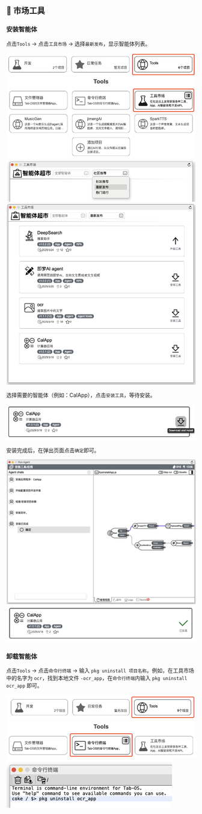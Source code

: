 ## 🧰 市场工具

### 安装智能体

点击`Tools` -> 点击`工具市场` -> 选择`最新发布`，显示智能体列表。

<div><img src="../assets/tool-mart1_cn.jpg" alt="tool-mart1" /></div>
<div><img src="../assets/tool-mart2_cn.jpg" alt="tool-mart2" /></div>
<div><img src="../assets/tool-mart3_cn.jpg" alt="tool-mart3" /></div>
<div><img src="../assets/tool-mart4_cn.jpg" alt="tool-mart4" /></div>

选择需要的智能体（例如：CalApp），点击`安装工具`，等待安装。

<div><img src="../assets/tool-mart5_cn.jpg" alt="tool-mart5" /></div>

安装完成后，在弹出页面点击`确定`即可。

<div><img src="../assets/tool-mart6_cn.jpg" alt="tool-mart6" /></div>
<div><img src="../assets/tool-mart7_cn.jpg" alt="tool-mart7" /></div>

### 卸载智能体

点击`Tools` -> 点击`命令行终端` -> 输入 `pkg uninstall 项目名称`。例如，在工具市场中的名字为 `ocr`，找到本地文件 `-ocr_app`，在`命令行终端`内输入 `pkg uninstall ocr_app` 即可。

<div><img src="../assets/tool-mart8_cn.jpg" alt="tool-mart8" /></div>
<div><img src="../assets/tool-mart9_cn.jpg" alt="tool-mart9" /></div>
<div><img src="../assets/tool-mart10_cn.jpg" alt="tool-mart10" /></div>
